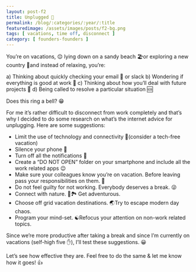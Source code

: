 ```yaml
---
layout: post-f2
title: Unplugged 🔌
permalink: /blog/:categories/:year/:title
featuredimage: /assets/images/posts/f2-bg.png
tags: [ vacations, time off, disconnect ]
category: [ founders-founders ]
---
```


You’re on vacations, 😌 lying down on a sandy beach 🏖or exploring a new country 📍and instead of relaxing, you’re:

a) Thinking about quickly checking your email 📧 or slack
b) Wondering if everything is good at work 🤔
c) Thinking about how you’ll deal with future projects 🔮
d) Being called to resolve a particular situation 🆘

Does this ring a bell? 😁

For me it’s rather difficult to disconnect from work completely and that’s why I decided to do some research on what’s the internet advice for unplugging. Here are some suggestions:

- Limit the use of technology and connectivity 🚫(consider a tech-free vacation)
- Silence your phone 📵
- Turn off all the notifications 📴
- Create a “DO NOT OPEN” folder on your smartphone and include all the work related apps  😉
- Make sure your colleagues know you’re on vacation. Before leaving pass your responsibilities on them. 🤝
- Do not feel guilty for not working. Everybody deserves a break. 😜
- Connect with nature. 🌲🏞 Get adventurous.
- Choose off grid vacation destinations. 🌏Try to escape modern day chaos.
- Program your mind-set. ☯Refocus your attention on non-work related topics.

Since we’re more productive after taking a break and since I’m currently on vacations (self-high five ✋), I’ll test these suggestions. 😀

Let’s see how effective they are. Feel free to do the same & let me know how it goes! 👍

